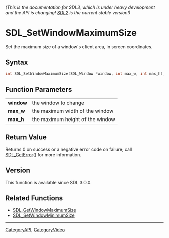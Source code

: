 ###### (This is the documentation for SDL3, which is under heavy development and the API is changing! [SDL2](https://wiki.libsdl.org/SDL2/) is the current stable version!)
# SDL_SetWindowMaximumSize

Set the maximum size of a window's client area, in screen coordinates.

## Syntax

```c
int SDL_SetWindowMaximumSize(SDL_Window *window, int max_w, int max_h);

```

## Function Parameters

|                |                                  |
| -------------- | -------------------------------- |
| **window**     | the window to change             |
| **max_w**      | the maximum width of the window  |
| **max_h**      | the maximum height of the window |

## Return Value

Returns 0 on success or a negative error code on failure; call
[SDL_GetError](SDL_GetError)() for more information.

## Version

This function is available since SDL 3.0.0.

## Related Functions

* [SDL_GetWindowMaximumSize](SDL_GetWindowMaximumSize)
* [SDL_SetWindowMinimumSize](SDL_SetWindowMinimumSize)

----
[CategoryAPI](CategoryAPI), [CategoryVideo](CategoryVideo)
<!-- #See the Style Guide for instructions on editing the footer. -->


